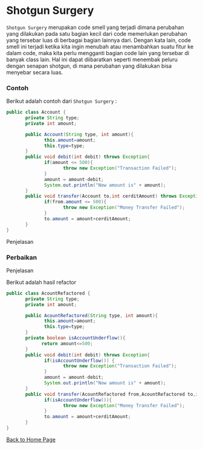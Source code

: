 # Shotgun Surgery

`Shotgun Surgery` merupakan code smell yang terjadi dimana perubahan yang dilakukan pada satu bagian kecil dari code memerlukan perubahan yang tersebar luas di berbagai bagian lainnya dari. Dengan kata lain, code smell ini terjadi ketika kita ingin menubah atau menambahkan suatu fitur ke dalam code, maka kita perlu mengganti bagian code lain yang tersebar di banyak class lain. Hal ini dapat diibaratkan seperti menembak peluru dengan senapan shotgun, di mana perubahan yang dilakukan bisa menyebar secara luas.

### Contoh

Berikut adalah contoh dari `Shotgun Surgery` :

```java
public class Account {
       private String type;
       private int amount;

       public Account(String type, int amount){
              this.amount=amount;
              this.type=type;
       }
       public void debit(int debit) throws Exception{
              if(amount <= 500){
                     throw new Exception("Transaction Failed");
              }
              amount = amount-debit;
              System.out.println("Now amount is" + amount);
       }
       public void transfer(Account to,int cerditAmount) throws Exception{
              if(from.amount <= 500){
                     throw new Exception("Money Transfer Failed");
              }
              to.amount = amount+cerditAmount;
       }
}
```

Penjelasan

### Perbaikan

Penjelasan

Berikut adalah hasil refactor

```java
public class AcountRefactored {
       private String type;
       private int amount;

       public AcountRefactored(String type, int amount){
              this.amount=amount;
              this.type=type;
       }
       private boolean isAccountUnderflow(){
             return amount<=500;
       }
       public void debit(int debit) throws Exception{
              if(isAccountUnderflow()) {
                     throw new Exception("Transaction Failed");
              }
              amount = amount-debit;
              System.out.println("Now amount is" + amount);
       }
       public void transfer(AcountRefactored from,AcountRefactored to,int cerditAmount) throws Exception{
              if(isAccountUnderflow()){
                     throw new Exception("Money Transfer Failed");
              }
              to.amount = amount+cerditAmount;
       }
}
```

[Back to Home Page](https://jonathanchr1.github.io/code-re/)
